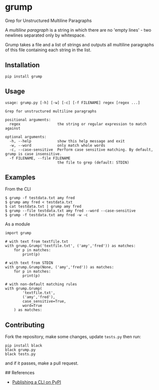 # grump

Grep for Unstructured Multiline Paragraphs

A *multiline paragraph* is a string in which there are no
'empty lines' - two newlines separated only by whitespace.

Grump takes a file and a list of strings and outputs all multiline paragraphs
of this file containing each string in the list.

## Installation

```
pip install grump
```

## Usage

```
usage: grump.py [-h] [-w] [-c] [-f FILENAME] regex [regex ...]

Grep for unstructured multiline paragraphs

positional arguments:
  regex                 the string or regular expression to match against

optional arguments:
  -h, --help            show this help message and exit
  -w, --word            only match whole words
  -c, --case-sensitive  Perform case sensitive matching. By default, grump is case insensitive.
  -f FILENAME, --file FILENAME
                        the file to grep (default: STDIN)
```

## Examples

From the CLI

```
$ grump -f testdata.txt amy fred
$ grump amy fred < testdata.txt
$ cat testdata.txt | grump amy fred
$ grump --file testdata.txt amy fred --word --case-sensitive
$ grump -f testdata.txt amy fred -w -c
```

As a module

```
import grump

# with text from textfile.txt
with grump.Grump('textfile.txt', ('amy','fred')) as matches:
    for p in matches:
        print(p)

# with text from STDIN
with grump.Grump(None, ('amy','fred')) as matches:
    for p in matches:
        print(p)

# with non-default matching rules
with grump.Grump(
        'textfile.txt',
        ('amy','fred'),
        case_sensitive=True,
        word=True
    ) as matches:

```

## Contributing

Fork the repository, make some changes, update `tests.py` then run:

```
pip install black
black grump.py
black tests.py
```
and if it passes, make a pull request.

## References

* [Publishing a CLI on PyPI](https://levelup.gitconnected.com/how-to-publish-a-python-command-line-application-to-pypi-5b97a6d586f1)
